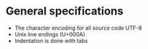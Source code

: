 # General specifications

* The character encoding for all source code UTF-8
* Unix line endings (U+000A)
* Indentation is done with tabs
